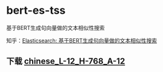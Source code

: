 # bert-es-tss
基于BERT生成句向量做的文本相似性搜索

知乎：[Elasticsearch: 基于BERT生成句向量做的文本相似性搜索](https://zhuanlan.zhihu.com/p/164845600)

## 下载 [chinese_L-12_H-768_A-12](https://storage.googleapis.com/bert_models/2018_11_03/chinese_L-12_H-768_A-12.zip)



